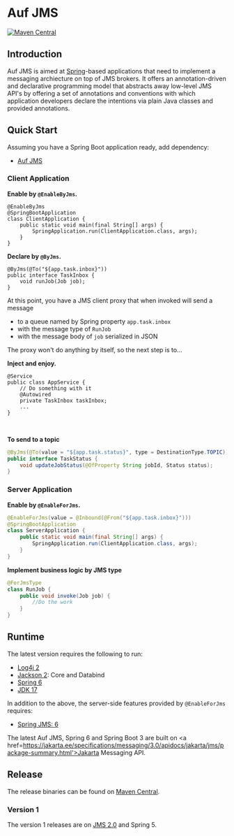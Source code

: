 # Auf JMS

[![Maven Central](https://maven-badges.herokuapp.com/maven-central/me.ehp246/auf-jms/badge.svg?style=flat-square)](https://maven-badges.herokuapp.com/maven-central/me.ehp246/auf-jms)

## Introduction
Auf JMS is aimed at <a href='https://spring.io/'>Spring</a>-based applications that need to implement a messaging archiecture on top of JMS brokers. It offers an annotation-driven and declarative programming model that abstracts away low-level JMS API's by offering a set of annotations and conventions with which application developers declare the intentions via plain Java classes and provided annotations. 

## Quick Start

Assuming you have a Spring Boot application ready, add dependency:

* [Auf JMS](https://mvnrepository.com/artifact/me.ehp246/auf-jms)

### Client Application

**Enable by `@EnableByJms`.**

```
@EnableByJms
@SpringBootApplication
class ClientApplication {
    public static void main(final String[] args) {
        SpringApplication.run(ClientApplication.class, args);
    }
}
```

**Declare by `@ByJms`.**

```
@ByJms(@To("${app.task.inbox}"))
public interface TaskInbox {
    void runJob(Job job);
}
```

At this point, you have a JMS client proxy that when invoked will send a message
* to a queue named by Spring property `app.task.inbox`
* with the message type of `RunJob`
* with the message body of `job` serialized in JSON

The proxy won't do anything by itself, so the next step is to...

**Inject and enjoy.**

```
@Service
public class AppService {
    // Do something with it
    @Autowired
    private TaskInbox taskInbox;
    ...
}
```

<br>

**To send to a topic**

```java
@ByJms(@To(value = "${app.task.status}", type = DestinationType.TOPIC))
public interface TaskStatus {
    void updateJobStatus(@OfProperty String jobId, Status status);
}
```

### Server Application

**Enable by `@EnableForJms`.**

```java
@EnableForJms(value = @Inbound(@From("${app.task.inbox}")))
@SpringBootApplication
class ServerApplication {
    public static void main(final String[] args) {
        SpringApplication.run(ClientApplication.class, args);
    }
}
```

**Implement business logic by JMS type**
```java
@ForJmsType
class RunJob {
    public void invoke(Job job) {
        //Do the work
    }
}
```

## Runtime
The latest version requires the following to run:
* <a href='https://mvnrepository.com/artifact/org.apache.logging.log4j/log4j-core'>Log4j 2</a>
* <a href='https://mvnrepository.com/artifact/com.fasterxml.jackson'>Jackson 2</a>: Core and Databind
* <a href='https://mvnrepository.com/artifact/org.springframework'>Spring 6</a>
* <a href='https://openjdk.org/projects/jdk/17/'>JDK 17</a>

In addition to the above, the server-side features provided by `@EnableForJms` requires:
* <a href='https://mvnrepository.com/artifact/org.springframework/spring-jms'>Spring JMS: 6</a>

The latest Auf JMS, Spring 6 and Spring Boot 3 are built on <a href=https://jakarta.ee/specifications/messaging/3.0/apidocs/jakarta/jms/package-summary.html'>Jakarta Messaging API</a>.

## Release
The release binaries can be found on [Maven Central](https://mvnrepository.com/artifact/me.ehp246/auf-jms).

### Version 1
The version 1 releases are on <a href='https://javaee.github.io/jms-spec/pages/JMS20FinalRelease'>JMS 2.0</a> and Spring 5.

